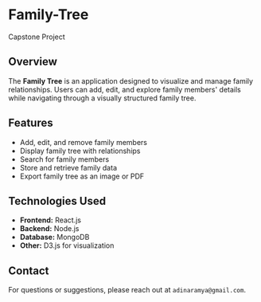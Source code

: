 # Family-Tree
Capstone Project

## Overview
The **Family Tree** is an application designed to visualize and manage family relationships. Users can add, edit, and explore family members' details while navigating through a visually structured family tree.

## Features
- Add, edit, and remove family members
- Display family tree with relationships
- Search for family members
- Store and retrieve family data
- Export family tree as an image or PDF

## Technologies Used
- **Frontend:** React.js
- **Backend:** Node.js
- **Database:** MongoDB
- **Other:** D3.js for visualization

## Contact
For questions or suggestions, please reach out at `adinaramya@gmail.com`.

